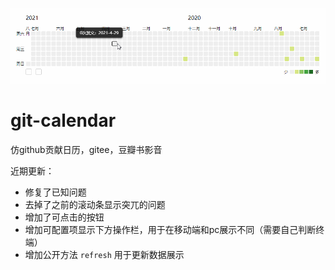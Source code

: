 ![预览图](https://github.com/ZHOUYUANN/git-calendar/blob/main/%E9%A2%84%E8%A7%88%E5%9B%BE.gif)
# git-calendar
仿github贡献日历，gitee，豆瓣书影音

近期更新：
 - 修复了已知问题
 - 去掉了之前的滚动条显示突兀的问题
 - 增加了可点击的按钮
 - 增加可配置项显示下方操作栏，用于在移动端和pc展示不同（需要自己判断终端）
 - 增加公开方法 `refresh` 用于更新数据展示
